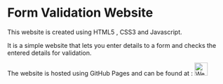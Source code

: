 # Form Validation Website

This website is created using HTML5 , CSS3 and Javascript.

It is a simple website that lets you enter details to a form and checks the entered details for validation.

The website is hosted using GitHub Pages and can be found at : [<img alt="Website Image" width="30px" height="30px" src="https://cdn-icons-png.flaticon.com/128/3735/3735393.png" />](https://tkalra11.github.io/form_validation/)
